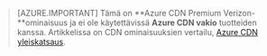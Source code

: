 > [AZURE.IMPORTANT] Tämä on **Azure CDN Premium Verizon-**ominaisuus ja ei ole käytettävissä **Azure CDN vakio** tuotteiden kanssa.  Artikkelissa on CDN ominaisuuksien vertailu, [Azure CDN yleiskatsaus](cdn-overview.md#azure-cdn-features). 